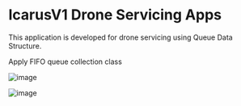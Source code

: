 # IcarusV1 Drone Servicing Apps

This application is developed for drone servicing using Queue<T> Data Structure.

Apply FIFO queue collection class 

![image](https://github.com/DerrickCGT/IcarusV1/assets/110579104/94b11e5f-9a1b-4da6-b4e1-3fa481bf0dbc)


![image](https://github.com/DerrickCGT/IcarusV1/assets/110579104/1453d201-04e9-4043-9245-e5b86f05a9d9)
